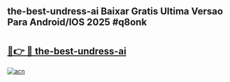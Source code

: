 ## the-best-undress-ai Baixar Gratis Ultima Versao Para Android/IOS 2025 #q8onk

# <h2><a href="https://ainizakaria.my?title=the-best-undress-ai&ref=20M">🔗👉 🔴 the-best-undress-ai</a></h2>

[![acn](https://github.com/user-attachments/assets/0f9c940e-d8b0-45ae-aac7-cd30a18b3e1c)](https://ainizakaria.my?title=the-best-undress-ai&ref=20M)

